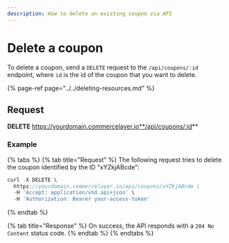 ```yaml
---
description: How to delete an existing coupon via API
---
```


# Delete a coupon

To delete a coupon, send a `DELETE` request to the `/api/coupons/:id` endpoint, where `id` is the id of the coupon that you want to delete.

{% page-ref page="../../deleting-resources.md" %}

## Request

**DELETE** https://yourdomain.commercelayer.io**/api/coupons/:id**

### Example

{% tabs %}
{% tab title="Request" %}
The following request tries to delete the coupon identified by the ID "xYZkjABcde":

```javascript
curl -X DELETE \
  https://yourdomain.commercelayer.io/api/coupons/xYZkjABcde \
  -H 'Accept: application/vnd.api+json' \
  -H 'Authorization: Bearer your-access-token'
```
{% endtab %}

{% tab title="Response" %}
On success, the API responds with a `204 No Content` status code.
{% endtab %}
{% endtabs %}

